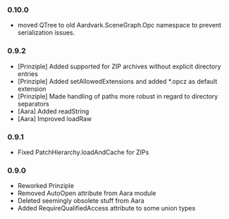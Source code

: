 ### 0.10.0
- moved QTree to old Aardvark.SceneGraph.Opc namespace to prevent serialization issues.

### 0.9.2
- [Prinziple] Added supported for ZIP archives without explicit directory entries
- [Prinziple] Added setAllowedExtensions and added *.opcz as default extension
- [Prinziple] Made handling of paths more robust in regard to directory separators
- [Aara] Added readString
- [Aara] Improved loadRaw

### 0.9.1
- Fixed PatchHierarchy.loadAndCache for ZIPs

### 0.9.0
- Reworked Prinziple
- Removed AutoOpen attribute from Aara module
- Deleted seemingly obsolete stuff from Aara
- Added RequireQualifiedAccess attribute to some union types